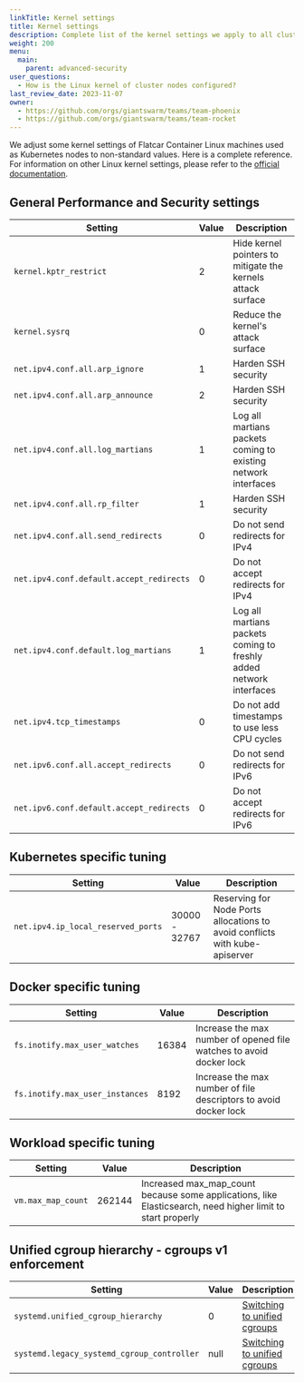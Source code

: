 ```yaml
---
linkTitle: Kernel settings
title: Kernel settings
description: Complete list of the kernel settings we apply to all cluster nodes, be it control plane or worker.
weight: 200
menu:
  main:
    parent: advanced-security
user_questions:
  - How is the Linux kernel of cluster nodes configured?
last_review_date: 2023-11-07
owner:
  - https://github.com/orgs/giantswarm/teams/team-phoenix
  - https://github.com/orgs/giantswarm/teams/team-rocket
---
```


We adjust some kernel settings of Flatcar Container Linux machines used as Kubernetes nodes to non-standard values. Here is a complete reference. For information on other Linux kernel settings, please refer to the [official documentation](https://www.kernel.org/doc/html/latest/).

## General Performance and Security settings

| Setting                                  | Value | Description                                                         |
| ---                                      | ---   | ---                                                                 |
| `kernel.kptr_restrict`                   | 2     | Hide kernel pointers to mitigate the kernels attack surface         |
| `kernel.sysrq`                           | 0     | Reduce the kernel's attack surface                                  |
| `net.ipv4.conf.all.arp_ignore`           | 1     | Harden SSH security                                                 |
| `net.ipv4.conf.all.arp_announce`         | 2     | Harden SSH security                                                 |
| `net.ipv4.conf.all.log_martians`         | 1     | Log all martians packets coming to existing network interfaces      |
| `net.ipv4.conf.all.rp_filter`            | 1     | Harden SSH security                                                 |
| `net.ipv4.conf.all.send_redirects`       | 0     | Do not send redirects for IPv4                                      |
| `net.ipv4.conf.default.accept_redirects` | 0     | Do not accept redirects for IPv4                                    |
| `net.ipv4.conf.default.log_martians`     | 1     | Log all martians packets coming to freshly added network interfaces |
| `net.ipv4.tcp_timestamps`                | 0     | Do not add timestamps to use less CPU cycles                        |
| `net.ipv6.conf.all.accept_redirects`     | 0     | Do not send redirects for IPv6                                      |
| `net.ipv6.conf.default.accept_redirects` | 0     | Do not accept redirects for IPv6                                    |

## Kubernetes specific tuning

| Setting                            | Value         | Description                                                                 |
| ---                                | ---           | ---                                                                         |
| `net.ipv4.ip_local_reserved_ports` | 30000 - 32767 | Reserving for Node Ports allocations to avoid conflicts with kube-apiserver |

## Docker specific tuning

| Setting                         | Value | Description                                                         |
| ---                             | ---   | ---                                                                 |
| `fs.inotify.max_user_watches`   | 16384 | Increase the max number of opened file watches to avoid docker lock |
| `fs.inotify.max_user_instances` | 8192  | Increase the max number of file descriptors to avoid docker lock    |

## Workload specific tuning

| Setting            | Value  | Description                                                                                                |
| ---                | ---    | ---                                                                                                        |
| `vm.max_map_count` | 262144 | Increased max_map_count because some applications, like Elasticsearch, need higher limit to start properly |

## Unified cgroup hierarchy - cgroups v1 enforcement

| Setting                                    | Value | Description                                                                                                          |
| ---                                        | ---   | ---                                                                                                                  |
| `systemd.unified_cgroup_hierarchy`         | 0     | [Switching to unified cgroups](https://www.flatcar.org/docs/latest/container-runtimes/switching-to-unified-cgroups/) |
| `systemd.legacy_systemd_cgroup_controller` | null  | [Switching to unified cgroups](https://www.flatcar.org/docs/latest/container-runtimes/switching-to-unified-cgroups/) |
